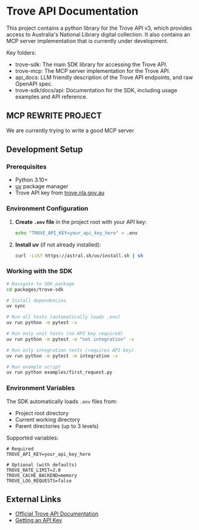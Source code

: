 # Trove API Documentation

This project contains a python library for the Trove API v3, which provides access to Australia's National Library digital collection. It also contains an MCP server implementation that is currently under development.

Key folders:
- trove-sdk: The main SDK library for accessing the Trove API.
- trove-mcp: The MCP server implementation for the Trove API.
- api_docs: LLM friendly description of the Trove API endpoints, and raw OpenAPI spec.
- trove-sdk/docs/api: Documentation for the SDK, including usage examples and API reference.

## MCP REWRITE PROJECT

We are currently trying to write a good MCP server

## Development Setup

### Prerequisites

- Python 3.10+
- [uv](https://github.com/astral-sh/uv) package manager
- Trove API key from [trove.nla.gov.au](https://trove.nla.gov.au/about/create-something/using-api)

### Environment Configuration

1. **Create `.env` file** in the project root with your API key:
   ```bash
   echo "TROVE_API_KEY=your_api_key_here" > .env
   ```

2. **Install uv** (if not already installed):
   ```bash
   curl -LsSf https://astral.sh/uv/install.sh | sh
   ```

### Working with the SDK

```bash
# Navigate to SDK package
cd packages/trove-sdk

# Install dependencies
uv sync

# Run all tests (automatically loads .env)
uv run python -m pytest -v

# Run only unit tests (no API key required)
uv run python -m pytest -m "not integration" -v

# Run only integration tests (requires API key)
uv run python -m pytest -m integration -v

# Run example script
uv run python examples/first_request.py
```

### Environment Variables

The SDK automatically loads `.env` files from:
- Project root directory
- Current working directory  
- Parent directories (up to 3 levels)

Supported variables:
```env
# Required
TROVE_API_KEY=your_api_key_here

# Optional (with defaults)
TROVE_RATE_LIMIT=2.0
TROVE_CACHE_BACKEND=memory
TROVE_LOG_REQUESTS=false
```

## External Links

- [Official Trove API Documentation](https://trove.nla.gov.au/about/create-something/using-api)
- [Getting an API Key](https://trove.nla.gov.au/about/create-something/using-api#getting-an-api-key)
